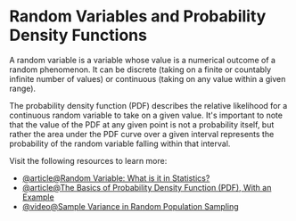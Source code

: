 # Random Variables and Probability Density Functions

A random variable is a variable whose value is a numerical outcome of a random phenomenon. It can be discrete (taking on a finite or countably infinite number of values) or continuous (taking on any value within a given range). 

The probability density function (PDF) describes the relative likelihood for a continuous random variable to take on a given value. It's important to note that the value of the PDF at any given point is not a probability itself, but rather the area under the PDF curve over a given interval represents the probability of the random variable falling within that interval.

Visit the following resources to learn more:

- [@article@Random Variable: What is it in Statistics?](https://www.statisticshowto.com/random-variable/)
- [@article@The Basics of Probability Density Function (PDF), With an Example](https://www.investopedia.com/terms/p/pdf.asp)
- [@video@Sample Variance in Random Population Sampling](https://www.youtube.com/watch?v=yNnUVHfX5yQ)